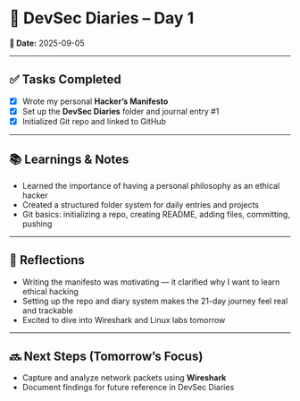 
# 📓 DevSec Diaries – Day 1  

**📅 Date:** 2025-09-05  

---

## ✅ Tasks Completed  
- [x] Wrote my personal **Hacker’s Manifesto**  
- [x] Set up the **DevSec Diaries** folder and journal entry #1  
- [x] Initialized Git repo and linked to GitHub  

---

## 📚 Learnings & Notes  
- Learned the importance of having a personal philosophy as an ethical hacker  
- Created a structured folder system for daily entries and projects  
- Git basics: initializing a repo, creating README, adding files, committing, pushing  

---

## 💭 Reflections  
- Writing the manifesto was motivating — it clarified why I want to learn ethical hacking  
- Setting up the repo and diary system makes the 21-day journey feel real and trackable  
- Excited to dive into Wireshark and Linux labs tomorrow  

---

## 🔜 Next Steps (Tomorrow’s Focus)  
- Capture and analyze network packets using **Wireshark**  
- Document findings for future reference in DevSec Diaries  
